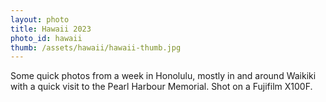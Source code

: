 ```yaml
---
layout: photo
title: Hawaii 2023
photo_id: hawaii
thumb: /assets/hawaii/hawaii-thumb.jpg
---
```


Some quick photos from a week in Honolulu, mostly in and around Waikiki with a quick visit to the Pearl Harbour Memorial. Shot on a Fujifilm X100F.